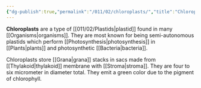 ```yaml
---
{"dg-publish":true,"permalink":"/011/02/chloroplasts/","title":"Chloroplasts","tags":["BIOL412"],"created":"2024-09-26T13:45:04.075-07:00","updated":"2024-09-26T15:15:42.894-07:00"}
---
```


**Chloroplasts** are a type of [[011/02/Plastids\|plastid]] found in many [[Organisms\|organisms]]. They are most known for being semi-autonomous plastids which perform [[Photosynthesis\|photosynthesis]] in [[Plants\|plants]] and photosynthetic [[Bacteria\|bacteria]].

Chloroplasts store [[Grana\|grana]] stacks in sacs made from [[Thylakoid\|thylakoid]] membrane with [[Stroma\|stroma]]. They are four to six micrometer in diameter total. They emit a green color due to the pigment of chlorophyll.
